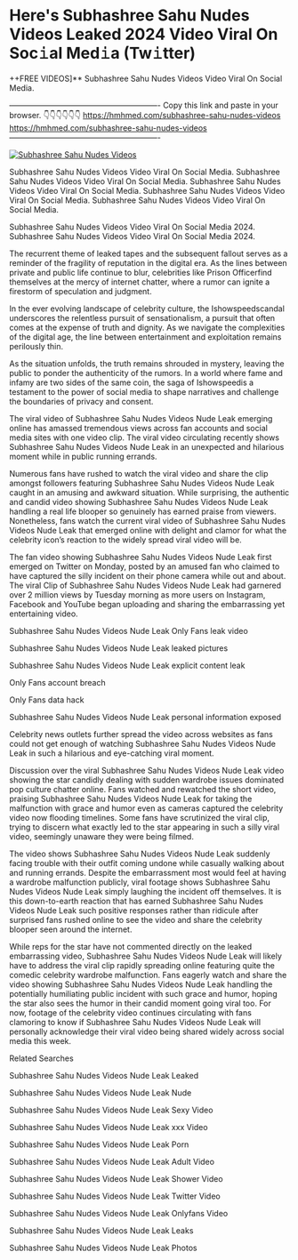 # Here's Subhashree Sahu Nudes Videos Leaked 2024 Video Viral On Soc𝚒al Med𝚒a (Tw𝚒tter)

++FREE VIDEOS]** Subhashree Sahu Nudes Videos Video Viral On Social Media.

———————————————————-
Copy this link and paste in your browser.
👇👇👇👇👇👇
https://hmhmed.com/subhashree-sahu-nudes-videos
https://hmhmed.com/subhashree-sahu-nudes-videos
———————————————————-

[![Subhashree Sahu Nudes Videos](https://i.imgur.com/dJHk4Zq.gif)](https://hmhmed.com/subhashree-sahu-nudes-videos)

Subhashree Sahu Nudes Videos Video Viral On Social Media. Subhashree Sahu Nudes Videos Video Viral On Social Media. Subhashree Sahu Nudes Videos Video Viral On Social Media. Subhashree Sahu Nudes Videos Video Viral On Social Media. Subhashree Sahu Nudes Videos Video Viral On Social Media.

Subhashree Sahu Nudes Videos Video Viral On Social Media 2024. Subhashree Sahu Nudes Videos Video Viral On Social Media 2024.

The recurrent theme of leaked tapes and the subsequent fallout serves as a reminder of the fragility of reputation in the digital era. As the lines between private and public life continue to blur, celebrities like Prison Officerfind themselves at the mercy of internet chatter, where a rumor can ignite a firestorm of speculation and judgment.

In the ever evolving landscape of celebrity culture, the Ishowspeedscandal underscores the relentless pursuit of sensationalism, a pursuit that often comes at the expense of truth and dignity. As we navigate the complexities of the digital age, the line between entertainment and exploitation remains perilously thin.

As the situation unfolds, the truth remains shrouded in mystery, leaving the public to ponder the authenticity of the rumors. In a world where fame and infamy are two sides of the same coin, the saga of Ishowspeedis a testament to the power of social media to shape narratives and challenge the boundaries of privacy and consent.

The viral video of Subhashree Sahu Nudes Videos Nude Leak emerging online has amassed tremendous views across fan accounts and social media sites with one video clip. The viral video circulating recently shows Subhashree Sahu Nudes Videos Nude Leak in an unexpected and hilarious moment while in public running errands.

Numerous fans have rushed to watch the viral video and share the clip amongst followers featuring Subhashree Sahu Nudes Videos Nude Leak caught in an amusing and awkward situation. While surprising, the authentic and candid video showing Subhashree Sahu Nudes Videos Nude Leak handling a real life blooper so genuinely has earned praise from viewers. Nonetheless, fans watch the current viral video of Subhashree Sahu Nudes Videos Nude Leak that emerged online with delight and clamor for what the celebrity icon’s reaction to the widely spread viral video will be.

The fan video showing Subhashree Sahu Nudes Videos Nude Leak first emerged on Twitter on Monday, posted by an amused fan who claimed to have captured the silly incident on their phone camera while out and about. The viral Clip of Subhashree Sahu Nudes Videos Nude Leak had garnered over 2 million views by Tuesday morning as more users on Instagram, Facebook and YouTube began uploading and sharing the embarrassing yet entertaining video.

Subhashree Sahu Nudes Videos Nude Leak Only Fans leak video

Subhashree Sahu Nudes Videos Nude Leak leaked pictures

Subhashree Sahu Nudes Videos Nude Leak explicit content leak

Only Fans account breach

Only Fans data hack

Subhashree Sahu Nudes Videos Nude Leak personal information exposed

Celebrity news outlets further spread the video across websites as fans could not get enough of watching Subhashree Sahu Nudes Videos Nude Leak in such a hilarious and eye-catching viral moment.

Discussion over the viral Subhashree Sahu Nudes Videos Nude Leak video showing the star candidly dealing with sudden wardrobe issues dominated pop culture chatter online. Fans watched and rewatched the short video, praising Subhashree Sahu Nudes Videos Nude Leak for taking the malfunction with grace and humor even as cameras captured the celebrity video now flooding timelines. Some fans have scrutinized the viral clip, trying to discern what exactly led to the star appearing in such a silly viral video, seemingly unaware they were being filmed.

The video shows Subhashree Sahu Nudes Videos Nude Leak suddenly facing trouble with their outfit coming undone while casually walking about and running errands. Despite the embarrassment most would feel at having a wardrobe malfunction publicly, viral footage shows Subhashree Sahu Nudes Videos Nude Leak simply laughing the incident off themselves. It is this down-to-earth reaction that has earned Subhashree Sahu Nudes Videos Nude Leak such positive responses rather than ridicule after surprised fans rushed online to see the video and share the celebrity blooper seen around the internet.

While reps for the star have not commented directly on the leaked embarrassing video, Subhashree Sahu Nudes Videos Nude Leak will likely have to address the viral clip rapidly spreading online featuring quite the comedic celebrity wardrobe malfunction. Fans eagerly watch and share the video showing Subhashree Sahu Nudes Videos Nude Leak handling the potentially humiliating public incident with such grace and humor, hoping the star also sees the humor in their candid moment going viral too. For now, footage of the celebrity video continues circulating with fans clamoring to know if Subhashree Sahu Nudes Videos Nude Leak will personally acknowledge their viral video being shared widely across social media this week.

Related Searches

Subhashree Sahu Nudes Videos Nude Leak Leaked

Subhashree Sahu Nudes Videos Nude Leak Nude

Subhashree Sahu Nudes Videos Nude Leak Sexy Video

Subhashree Sahu Nudes Videos Nude Leak xxx Video

Subhashree Sahu Nudes Videos Nude Leak Porn

Subhashree Sahu Nudes Videos Nude Leak Adult Video

Subhashree Sahu Nudes Videos Nude Leak Shower Video

Subhashree Sahu Nudes Videos Nude Leak Twitter Video

Subhashree Sahu Nudes Videos Nude Leak Onlyfans Video

Subhashree Sahu Nudes Videos Nude Leak Leaks

Subhashree Sahu Nudes Videos Nude Leak Photos